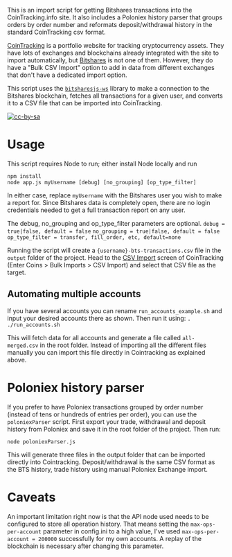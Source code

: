 This is an import script for getting Bitshares transactions into the CoinTracking.info site. It also includes a Poloniex history parser that groups orders by order number and reformats deposit/withdrawal history in the standard CoinTracking csv format.

[CoinTracking](https://cointracking.info) is a portfolio website for tracking cryptocurrency assets. They have lots of exchanges and blockchains already integrated with the site to import automatically, but [Bitshares](https://bitshares.org/) is not one of them. However, they do have a "Bulk CSV Import" option to add in data from different exchanges that don't have a dedicated import option.

This script uses the [`bitsharesjs-ws`](https://github.com/bitshares/bitsharesjs-ws) library to make a connection to the Bitshares blockchain, fetches all transactions for a given user, and converts it to a CSV file that can be imported into CoinTracking.

[![cc-by-sa](https://i.creativecommons.org/l/by-sa/4.0/88x31.png)](http://creativecommons.org/licenses/by-sa/4.0/)

# Usage
This script requires Node to run; either install Node locally and run

```
npm install
node app.js myUsername [debug] [no_grouping] [op_type_filter]
```

In either case, replace `myUsername` with the Bitshares user you wish to make a report for. Since Bitshares data is completely open, there are no login credentials needed to get a full transaction report on any user.

The debug, no_grouping and op_type_filter parameters are optional.
`debug = true|false, default = false`
`no_grouping = true|false, default = false`
`op_type_filter = transfer, fill_order, etc, default=none`

Running the script will create a `{username}-bts-transactions.csv` file in the `output` folder of the project. Head to the [CSV Import](https://cointracking.info/import/import_csv/) screen of CoinTracking (Enter Coins > Bulk Imports > CSV Import) and select that CSV file as the target.

## Automating multiple accounts
If you have several accounts you can rename `run_accounts_example.sh` and input your desired accounts there as shown. Then run it using:
`. ./run_accounts.sh`

This will fetch data for all accounts and generate a file called `all-merged.csv` in the root folder. Instead of importing all the different files manually you can import this file directly in Cointracking as explained above.

# Poloniex history parser
If you prefer to have Poloniex transactions grouped by order number (instead of tens or hundreds of entries per order), you can use the `poloniexParser` script. First export your trade, withdrawal and deposit history from Poloniex and save it in the root folder of the project. Then run:

`node poloniexParser.js`

This will generate three files in the output folder that can be imported directly into Cointracking. Deposit/withdrawal is the same CSV format as the BTS history, trade history using manual Poloniex Exchange import.

# Caveats
An important limitation right now is that the API node used needs to be configured to store all operation history. That means setting the `max-ops-per-account` parameter in config.ini to a high value, I've used `max-ops-per-account = 200000` successfully for my own accounts. A replay of the blockchain is necessary after changing this parameter.
